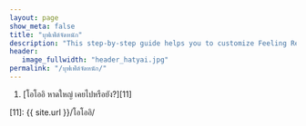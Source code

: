 ```yaml
---
layout: page
show_meta: false
title: "บุฟเฟ่ต์จัดหนัก"
description: "This step-by-step guide helps you to customize Feeling Responsive to your needs."
header:
   image_fullwidth: "header_hatyai.jpg"
permalink: "/บุฟเฟ่ต์จัดหนัก/"
---
```



1. [โอโออิ หาดใหญ่ เคยไปหรือยัง?][11] 






 [11]: {{ site.url }}/โอโออิ/

